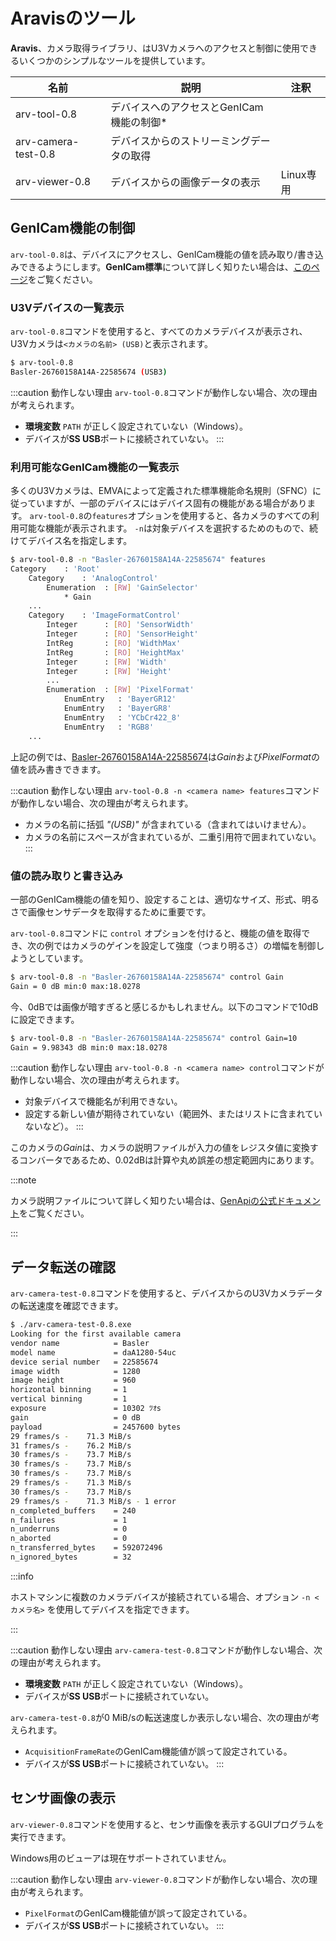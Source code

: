 # Aravisのツール

**Aravis**、カメラ取得ライブラリ、はU3Vカメラへのアクセスと制御に使用できるいくつかのシンプルなツールを提供しています。

| 名前 | 説明 | 注釈 |
| --------   | ------- | ------- |
| arv-tool-0.8 | デバイスへのアクセスとGenICam機能の制御* |
| arv-camera-test-0.8 | デバイスからのストリーミングデータの取得 |
| arv-viewer-0.8 | デバイスからの画像データの表示 | Linux専用|

## GenICam機能の制御

`arv-tool-0.8`は、デバイスにアクセスし、GenICam機能の値を読み取り/書き込みできるようにします。**GenICam標準**について詳しく知りたい場合は、[このページ](../../lessons/camera)をご覧ください。

### U3Vデバイスの一覧表示

`arv-tool-0.8`コマンドを使用すると、すべてのカメラデバイスが表示され、U3Vカメラは`<カメラの名前> (USB)`と表示されます。

```bash title="arv-tool-0.8"
$ arv-tool-0.8 
Basler-26760158A14A-22585674 (USB3)
```

:::caution 動作しない理由
`arv-tool-0.8`コマンドが動作しない場合、次の理由が考えられます。
* **環境変数** `PATH` が正しく設定されていない（Windows）。
* デバイスが**SS USB**ポートに接続されていない。
:::

### 利用可能なGenICam機能の一覧表示

多くのU3Vカメラは、EMVAによって定義された標準機能命名規則（SFNC）に従っていますが、一部のデバイスにはデバイス固有の機能がある場合があります。 `arv-tool-0.8`の`features`オプションを使用すると、各カメラのすべての利用可能な機能が表示されます。 `-n`は対象デバイスを選択するためのもので、続けてデバイス名を指定します。

```bash title="arv-tool-0.8 -n <camera name> features"
$ arv-tool-0.8 -n "Basler-26760158A14A-22585674" features
Category    : 'Root'
    Category    : 'AnalogControl'
        Enumeration  : [RW] 'GainSelector'
            * Gain
    ...
    Category    : 'ImageFormatControl'
        Integer      : [RO] 'SensorWidth'
        Integer      : [RO] 'SensorHeight'
        IntReg       : [RO] 'WidthMax'
        IntReg       : [RO] 'HeightMax'
        Integer      : [RW] 'Width'
        Integer      : [RW] 'Height'
        ...
        Enumeration  : [RW] 'PixelFormat'
            EnumEntry   : 'BayerGR12'
            EnumEntry   : 'BayerGR8'
            EnumEntry   : 'YCbCr422_8'
            EnumEntry   : 'RGB8'
    ...
```

上記の例では、[Basler-26760158A14A-22585674](https://www.baslerweb.com/en/products/cameras/area-scan-cameras/dart/daa1280-54uc-cs-mount/)は*Gain*および*PixelFormat*の値を読み書きできます。

:::caution 動作しない理由
`arv-tool-0.8 -n <camera name> features`コマンドが動作しない場合、次の理由が考えられます。
* カメラの名前に括弧 *"(USB)"* が含まれている（含まれてはいけません）。
* カメラの名前にスペースが含まれているが、二重引用符で囲まれていない。
:::

### 値の読み取りと書き込み

一部のGenICam機能の値を知り、設定することは、適切なサイズ、形式、明るさで画像センサデータを取得するために重要です。

`arv-tool-0.8`コマンドに `control` オプションを付けると、機能の値を取得でき、次の例ではカメラのゲインを設定して強度（つまり明るさ）の増幅を制御しようとしています。

```bash title="arv-tool-0.8 -n <camera name> control <feature name>"
$ arv-tool-0.8 -n "Basler-26760158A14A-22585674" control Gain
Gain = 0 dB min:0 max:18.0278
```

今、0dBでは画像が暗すぎると感じるかもしれません。以下のコマンドで10dBに設定できます。

```bash title="arv-tool-0.8 -n <camera name> control <feature name>=<new value>"
$ arv-tool-0.8 -n "Basler-26760158A14A-22585674" control Gain=10
Gain = 9.98343 dB min:0 max:18.0278
```

:::caution 動作しない理由
`arv-tool-0.8 -n <camera name> control`コマンドが動作しない場合、次の理由が考えられます。
* 対象デバイスで機能名が利用できない。
* 設定する新しい値が期待されていない（範囲外、またはリストに含まれていないなど）。
:::

このカメラの*Gain*は、カメラの説明ファイルが入力の値をレジスタ値に変換するコンバータであるため、0.02dBは計算や丸め誤差の想定範囲内にあります。

:::note

カメラ説明ファイルについて詳しく知りたい場合は、[GenApiの公式ドキュメント](https://www.emva.org/standards-technology/genicam/introduction-new/)をご覧ください。

:::

## データ転送の確認

`arv-camera-test-0.8`コマンドを使用すると、デバイスからのU3Vカメラデータの転送速度を確認できます。

```bash title="arv-camera-test-0.8 -n <camera name>"
$ ./arv-camera-test-0.8.exe
Looking for the first available camera
vendor name            = Basler
model name             = daA1280-54uc
device serial number   = 22585674
image width            = 1280
image height           = 960
horizontal binning     = 1
vertical binning       = 1
exposure               = 10302 ﾂｵs
gain                   = 0 dB
payload                = 2457600 bytes
29 frames/s -    71.3 MiB/s
31 frames/s -    76.2 MiB/s
30 frames/s -    73.7 MiB/s
30 frames/s -    73.7 MiB/s
30 frames/s -    73.7 MiB/s
29 frames/s -    71.3 MiB/s
30 frames/s -    73.7 MiB/s
29 frames/s -    71.3 MiB/s - 1 error
n_completed_buffers    = 240
n_failures             = 1
n_underruns            = 0
n_aborted              = 0
n_transferred_bytes    = 592072496
n_ignored_bytes        = 32
```

:::info

ホストマシンに複数のカメラデバイスが接続されている場合、オプション `-n <カメラ名>` を使用してデバイスを指定できます。

:::

:::caution 動作しない理由
`arv-camera-test-0.8`コマンドが動作しない場合、次の理由が考えられます。
* **環境変数** `PATH` が正しく設定されていない（Windows）。
* デバイスが**SS USB**ポートに接続されていない。

`arv-camera-test-0.8`が0 MiB/sの転送速度しか表示しない場合、次の理由が考えられます。
* `AcquisitionFrameRate`のGenICam機能値が誤って設定されている。
* デバイスが**SS USB**ポートに接続されていない。
:::

## センサ画像の表示

`arv-viewer-0.8`コマンドを使用すると、センサ画像を表示するGUIプログラムを実行できます。

Windows用のビューアは現在サポートされていません。

:::caution 動作しない理由
`arv-viewer-0.8`コマンドが動作しない場合、次の理由が考えられます。
* `PixelFormat`のGenICam機能値が誤って設定されている。
* デバイスが**SS USB**ポートに接続されていない。
:::
